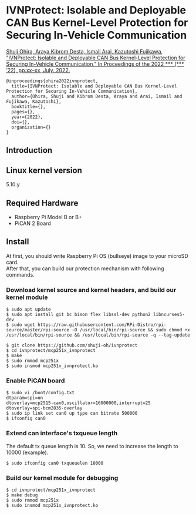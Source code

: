 # IVNProtect: Isolable and Deployable CAN Bus Kernel-Level Protection for Securing In-Vehicle Communication

[Shuji Ohira, Araya Kibrom Desta, Ismail Arai, Kazutoshi Fujikawa, "IVNProtect: Isolable and Deployable CAN Bus Kernel-Level Protection for Securing In-Vehicle Communication," In Proceedings of the 2022 *** (*** ’22), pp.xx–xx, July. 2022.]()

```
@inproceedings{ohira2022ivnprotect,
  title={IVNProtect: Isolable and Deployable CAN Bus Kernel-Level Protection for Securing In-Vehicle Communication},
  author={Ohira, Shuji and Kibrom Desta, Araya and Arai, Ismail and Fujikawa, Kazutoshi},
  booktitle={},
  pages={},
  year={2022},
  doi={},
  organization={}
}
```

## Introduction  

## Linux kernel version  

5.10.y  

## Required Hardware  

* Raspberry Pi Model B or B+  
* PiCAN 2 Board  

## Install  
At first, you should write Raspberry Pi OS (bullseye) image to your microSD card.  
After that, you can build our protection mechanism with following commands.

### Download kernel source and kernel headers, and build our kernel module
```
$ sudo apt update  
$ sudo apt install git bc bison flex libssl-dev python2 libncurses5-dev  
$ sudo wget https://raw.githubusercontent.com/RPi-Distro/rpi-source/master/rpi-source -O /usr/local/bin/rpi-source && sudo chmod +x /usr/local/bin/rpi-source && /usr/local/bin/rpi-source -q --tag-update  
  
$ git clone https://github.com/shuji-oh/ivnprotect  
$ cd ivnprotect/mcp251x_ivnprotect  
$ make  
$ sudo rmmod mcp251x  
$ sudo insmod mcp251x_ivnprotect.ko  
```

### Enable PiCAN board
```
$ sudo vi /boot/config.txt  
dtparam=spi=on  
dtoverlay=mcp2515-can0,oscillator=16000000,interrupt=25  
dtoverlay=spi-bcm2835-overlay  
$ sudo ip link set can0 up type can bitrate 500000  
$ ifconfig can0  
```

### Extend can interface's txqueue length
The default tx queue length is 10. So, we need to increase the length to 10000 (example).  
```
$ sudo ifconfig can0 txqueuelen 10000  
```

### Build our kernel module for debugging
```
$ cd ivnprotect/mcp251x_ivnprotect  
$ make debug  
$ sudo rmmod mcp251x  
$ sudo insmod mcp251x_ivnprotect.ko  
```

